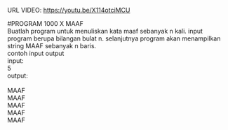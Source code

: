URL VIDEO: https://youtu.be/X114otciMCU

#PROGRAM 1000 X MAAF<br>
Buatlah program untuk menuliskan kata maaf sebanyak n kali. input program berupa bilangan bulat n. selanjutnya program akan menampilkan string MAAF sebanyak n baris.<br>
contoh input output<br>
input:<br>
5<br>
output:<br><br>
MAAF<br>
MAAF<br>
MAAF<br>
MAAF<br>
MAAF<br>
